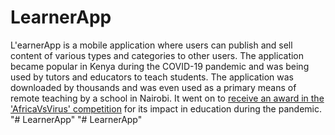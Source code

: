# LearnerApp
L'earnerApp is a mobile application where users can publish and sell content of various types and categories to other users. The application became popular in Kenya during the COVID-19 pandemic and was being used by tutors and educators to teach students. The application was downloaded by thousands and was even used as a primary means of remote teaching by a school in Nairobi. It went on to <a href="https://www.afdb.org/en/news-and-events/press-releases/african-development-bank-unveils-top-20-africavsvirus-winners-virtual-event-39980">receive an award in the 'AfricaVsVirus' competition</a> for its impact in education during the pandemic.
"# LearnerApp" 
"# LearnerApp" 
